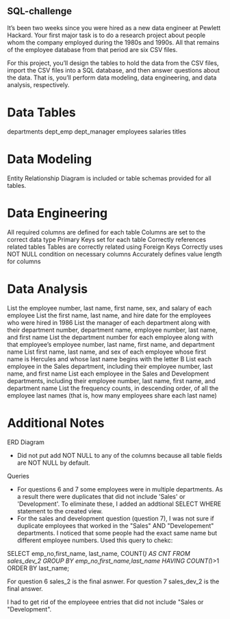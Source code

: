 ## SQL-challenge

It’s been two weeks since you were hired as a new data engineer at Pewlett Hackard. Your first major task is to do a research project about people whom the company employed during the 1980s and 1990s. All that remains of the employee database from that period are six CSV files.

For this project, you’ll design the tables to hold the data from the CSV files, import the CSV files into a SQL database, and then answer questions about the data. That is, you’ll perform data modeling, data engineering, and data analysis, respectively.

# Data Tables
departments
dept_emp
dept_manager
employees
salaries
titles

# Data Modeling
Entity Relationship Diagram is included or table schemas provided for all tables.

# Data Engineering
All required columns are defined for each table
Columns are set to the correct data type
Primary Keys set for each table
Correctly references related tables
Tables are correctly related using Foreign Keys
Correctly uses NOT NULL condition on necessary columns
Accurately defines value length for columns

# Data Analysis
List the employee number, last name, first name, sex, and salary of each employee
List the first name, last name, and hire date for the employees who were hired in 1986
List the manager of each department along with their department number, department name, employee number, last name, and first name
List the department number for each employee along with that employee’s employee number, last name, first name, and department name
List first name, last name, and sex of each employee whose first name is Hercules and whose last name begins with the letter B
List each employee in the Sales department, including their employee number, last name, and first name
List each employee in the Sales and Development departments, including their employee number, last name, first name, and department name
List the frequency counts, in descending order, of all the employee last names (that is, how many employees share each last name)

# Additional Notes 

ERD Diagram
- Did not put add NOT NULL to any of the columns because all table fields are NOT NULL by default.

Queries
- For questions 6 and 7 some employees were in multiple departments. As a result there were duplicates that did not include 'Sales' or 'Development'. To eliminate these, I added an addtional SELECT WHERE statement to the created view. 
- For the sales and development question (question 7), I was not sure if duplicate employees that worked in the "Sales" AND "Developement" departments. I noticed that some people had the exact same name but different employee numbers. Used this query to chekc: 

SELECT emp_no,first_name, last_name, COUNT(*) AS CNT
FROM sales_dev_2
GROUP BY emp_no,first_name,last_name
HAVING COUNT(*)>1
ORDER BY last_name;


For question 6 sales_2 is the final asnwer. 
For question 7 sales_dev_2 is the final answer. 

I had to get rid of the employeee entries that did not include "Sales or "Development".
